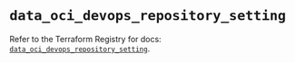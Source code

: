 # `data_oci_devops_repository_setting`

Refer to the Terraform Registry for docs: [`data_oci_devops_repository_setting`](https://registry.terraform.io/providers/oracle/oci/7.19.0/docs/data-sources/devops_repository_setting).
